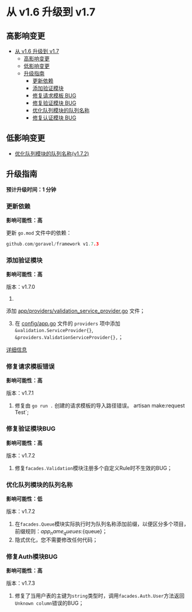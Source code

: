 # 从 v1.6 升级到 v1.7

## 高影响变更

- [从 v1.6 升级到 v1.7](#upgrading-to-v17-from-v16)
  - [高影响变更](#high-impact-changes)
  - [低影响变更](#low-impact-changes)
  - [升级指南](#upgrade-guide)
    - [更新依赖](#updating-dependencies)
    - [添加验证模块](#add-validation-module)
    - [修复请求模板 BUG](#fix-request-template-bug)
    - [修复验证模块 BUG](#fix-validation-module-bug)
    - [优化队列模块的队列名称](#optimize-the-queue-name-of-the-queue-module)
    - [修复认证模块 BUG](#fix-auth-module-bug)

## 低影响变更

- [优化队列模块的队列名称(v1.7.2)](#optimize-the-queue-name-of-the-queue-module)

## 升级指南

**预计升级时间：1 分钟**

### 更新依赖

**影响可能性：高**

更新 `go.mod` 文件中的依赖：

```go
github.com/goravel/framework v1.7.3
```

### 添加验证模块

**影响可能性：高**

版本：v1.7.0

1.

添加 [app/providers/validation_service_provider.go](https://github.com/goravel/goravel/blob/v1.7.0/app/providers/validation_service_provider.go) 文件；

3. 在 [config/app.go](https://github.com/goravel/goravel/blob/v1.7.0/config/app.go) 文件的 `providers` 项中添加 `&validation.ServiceProvider{}`, `&providers.ValidationServiceProvider{},`；

[详细信息](../basic/validation)

### 修复请求模板错误

**影响可能性：高**

版本：v1.7.1

1. 修复由 `go run .` 创建的请求模板的导入路径错误。 artisan make:request Test\`;

### 修复验证模块BUG

**影响可能性：高**

版本：v1.7.2

1. 修复`facades.Validation`模块注册多个自定义Rule时不生效的BUG；

### 优化队列模块的队列名称

**影响可能性：低**

版本：v1.7.2

1. 在`facades.Queue`模块实际执行时为队列名称添加前缀，以便区分多个项目，前缀规则：${app_name}_queues:${queue}；
2. 隐式优化，您不需要修改任何代码；

### 修复Auth模块BUG

**影响可能性：高**

版本：v1.7.3

1. 修复了当用户表的主键为`string`类型时，调用`facades.Auth.User`方法返回`Unknown column`错误的BUG；
